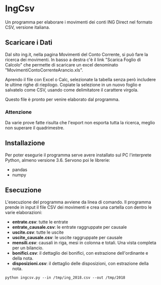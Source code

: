 # IngCsv
Un programma per elaborare i movimenti dei conti ING Direct nel formato CSV, versione italiana.

## Scaricare i Dati
Dal sito ing.it, nella pagina Movimenti del Conto Corrente, si può fare la ricerca dei movimenti.
In basso a destra c'è il link "Scarica Foglio di Calcolo" che permette di scaricare un excel denominato "MovimentiContoCorrenteArancio.xls". 

Aprendo il file con Excel o Calc, selezionate la tabella senza però includere le ultime righe di riepilogo. 
Copiate la selezione in un nuovo foglio e salvatelo come CSV, usando come delimitatore il carattere virgola.

Questo file è pronto per venire elaborato dal programma.

### Attenzione
Da varie prove fatte risulta che l'export non esporta tutta la ricerca, meglio non superare il quadrimestre.

## Installazione
Per poter esegurie il programma serve avere installato sul PC l'interprete Python, almeno versione 3.6. Servono poi le librerie:
- pandas
- numpy

## Esecuzione
L'esecuzione del programma avviene da linea di comando.
Il programma prende in input il file CSV dei movimenti e crea una cartella con dentro le varie elaborazioni:
- **entrate.csv**: tutte le entrate
- **entrate_causale.csv**: le entrate raggruppate per causale
- **uscite.csv**: tutte le uscite
- **uscite_causale.csv**: le uscite raggruppate per causale
- **mensili.csv**: causali in riga, mesi in colonna e totali. Una vista completa per un bilancio.
- **bonifici.csv**: il dettaglio dei bonifici, con estrazione dell'ordinante e della nota.
- **disposizioni.csv**: il dettaglio delle disposizioni, con estrazione della nota.

```python ingcsv.py --in /tmp/ing_2018.csv --out /tmp/2018```
